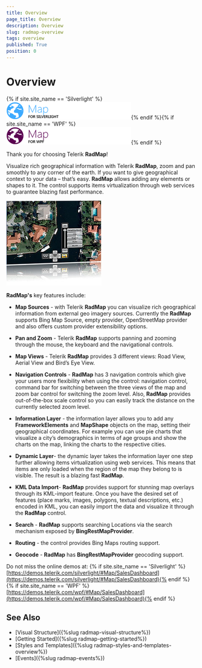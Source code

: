 ```yaml
---
title: Overview
page_title: Overview
description: Overview
slug: radmap-overview
tags: overview
published: True
position: 0
---
```


# Overview

{% if site.site_name == 'Silverlight' %}![](images/RadMap_Overview_01.png){% endif %}{% if site.site_name == 'WPF' %}![](images/RadMap_Overview_01_WPF.png){% endif %}

Thank you for choosing Telerik __RadMap__!        

Visualize rich geographical information with Telerik __RadMap__, zoom and pan smoothly to any corner of the earth. If you want to give geographical context to your data – that’s easy. __RadMap__ allows adding any elements or shapes to it. The control supports items virtualization through web services to guarantee blazing fast performance.        

![](images/RadMap_Overview_02.png)

__RadMap's__ key features include:        

* __Map Sources__ - with Telerik __RadMap__ you can visualize rich geographical information from external geo imagery sources. Currently the __RadMap__ supports Bing Map Source, empty provider, OpenStreetMap provider and also offers custom provider extensibility options.          

* __Pan and Zoom__ - Telerik __RadMap__ supports panning and zooming through the mouse, the keyboard and the navigational controls.          

* __Map Views__ - Telerik __RadMap__ provides 3 different views: Road View, Aerial View and Bird’s Eye View.          

* __Navigation Controls__ - __RadMap__ has 3 navigation controls which give your users more flexibility when using the control: navigation control, command bar for switching between the three views of the map and zoom bar control for switching the zoom level. Also, __RadMap__ provides out-of-the-box scale control so you can easily track the distance on the currently selected zoom level.          

* __Information Layer__ - the information layer allows you to add any __FrameworkElements__ and __MapShape__ objects on the map, setting their geographical coordinates. For example you can use pie charts that visualize a city’s demographics in terms of age groups and show the charts on the map, linking the charts to the respective cities.          

* __Dynamic Layer__- the dynamic layer takes the information layer one step further allowing items virtualization using web services. This means that items are only loaded when the region of the map they belong to is visible. The result is a blazing fast __RadMap__.          

* __KML Data Import__- __RadMap__ provides support for stunning map overlays through its KML-import feature.  Once you have the desired set of features (place marks, images, polygons, textual descriptions, etc.) encoded in KML, you can easily import the data and visualize it through the __RadMap__ control.          

* __Search__ - __RadMap__ supports searching Locations via the search mechanism exposed by __BingRestMapProvider__.

* __Routing__ - the control provides Bing Maps routing support.          

* __Geocode__ - __RadMap__ has __BingRestMapProvider__ geocoding support.          

Do not miss the online demos at: {% if site.site_name == 'Silverlight' %}[https://demos.telerik.com/silverlight/#Map/SalesDashboard](https://demos.telerik.com/silverlight/#Map/SalesDashboard){% endif %}{% if site.site_name == 'WPF' %}[https://demos.telerik.com/wpf/#Map/SalesDashboard](https://demos.telerik.com/wpf/#Map/SalesDashboard){% endif %}

## See Also
 * [Visual Structure]({%slug radmap-visual-structure%})
 * [Getting Started]({%slug radmap-getting-started%})
 * [Styles and Templates]({%slug radmap-styles-and-templates-overview%})
 * [Events]({%slug radmap-events%})
